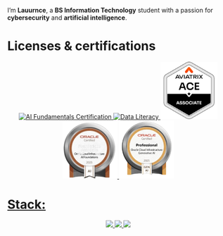 <p align="left">
  I’m <strong>Lauurnce</strong>, a <strong>BS Information Technology</strong> student with a passion for
  <strong>cybersecurity</strong> and <strong>artificial intelligence</strong>.
</p>

  
# Licenses & certifications
<p align="center">
  <a href="https://www.datacamp.com/skill-verification/AIF0022200308048">
    <img src="https://raw.githubusercontent.com/lauurnce/lauurnce/refs/heads/main/AI_Fundamentals_-_badge_with_outline.avif" alt="AI Fundamentals Certification" width="100"/>
  </a>
  <a href="https://www.datacamp.com/skill-verification/DL0030908107146">
    <img src="https://raw.githubusercontent.com/lauurnce/lauurnce/refs/heads/main/Data_Literacy_-_badge_with_outline.avif" alt="Data Literacy" width="100"/>
  </a>
  <a href="https://www.credly.com/badges/a90eb6d7-3f87-41c9-be3e-376f73ef7021/linked_in_profile">
    <img src="https://raw.githubusercontent.com/lauurnce/lauurnce/refs/heads/main/aviatrix.png" alt="ACE Multicloud Network Associate" width="130"/>
  </a>
  <a href="https://catalog-education.oracle.com/ords/certview/sharebadge?id=FC015617CF2E6357A6D4A10F3744606B15038602579AABE43333216C5BFADE04">
    <img src="https://raw.githubusercontent.com/lauurnce/lauurnce/refs/heads/main/OCI25AICFA-removebg-preview.png" alt="Oracle Cloud Infrastructure 2025 Certified AI Foundations Associate" width="125"/>
  </a>
   <a href="https://catalog-education.oracle.com/ords/certview/sharebadge?id=3EB572DD3D34A43BCE970A54F66E101690930394DDA52A9F56A561783AFE6C58">
    <img src="1754897237471-removebg-preview.png" alt="Oracle Cloud Infrastructure 2025 Certified Generative AI Professional" width="125"/>
</p>

  # Stack:
<p align="center">
  <img src="https://img.shields.io/badge/c-%2300599C.svg?style=flat&logo=c&logoColor=white" />
  <img src="https://img.shields.io/badge/python-3670A0?style=flat&logo=python&logoColor=ffdd54" />
  <img src="https://img.shields.io/badge/java-%23ED8B00.svg?style=flat&logo=java&logoColor=white" />
</p>


<!-- Proudly created with GPRM ( https://gprm.itsvg.in ) -->  
